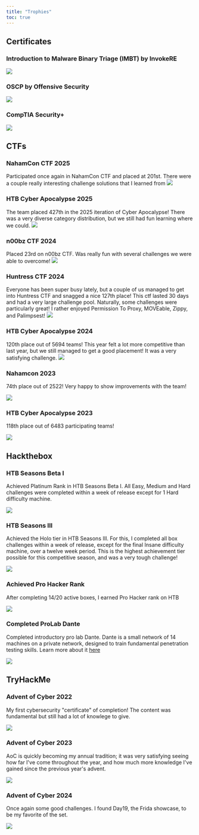 ```yaml
---
title: "Trophies"
toc: true
---
```

## Certificates
### Introduction to Malware Binary Triage (IMBT) by InvokeRE
![](images/imbt.png)

### OSCP by Offensive Security
![](images/Cert.png)

### CompTIA Security+
![](images/Comptia.png)

## CTFs

### NahamCon CTF 2025
Participated once again in NahamCon CTF and placed at 201st. There were a couple really interesting challenge solutions that I learned from
![](images/nahamctf-2.png)


### HTB Cyber Apocalypse 2025
The team placed 427th in the 2025 iteration of Cyber Apocalypse! There was a very diverse category distribution, but we still had fun learning where we could.
![](images/CA2025.png)

### n00bz CTF 2024
Placed 23rd on n00bz CTF. Was really fun with several challenges we were able to overcome!
![](images/n00bz.png)

### Huntress CTF 2024
Everyone has been super busy lately, but a couple of us managed to get into Huntress CTF and snagged a nice 127th place! This ctf lasted 30 days and had a very large challenge pool. Naturally, some challenges were particularly great! I rather enjoyed Permission To Proxy, MOVEable, Zippy, and Palimpsest!
![](images/Huntress_Certificate_2.png)

### HTB Cyber Apocalypse 2024
120th place out of 5694 teams! This year felt a lot more competitive than last year, but we still managed to get a good placement! It was a very satisfying challenge.
![](images/HTBCA2024.png)


### Nahamcon 2023
74th place out of 2522! Very happy to show improvements with the team!

![](images/nahamcon.png)

### HTB Cyber Apocalypse 2023
118th place out of 6483 participating teams!

![](images/cyberapocalypse.png)

## Hackthebox
### HTB Seasons Beta I
Achieved Platinum Rank in HTB Seasons Beta I. All Easy, Medium and Hard challenges were completed within a week of release except for 1 Hard difficulty machine.

![](images/HTB_Season1.png)

### HTB Seasons III
Achieved the Holo tier in HTB Seasons III. For this, I completed all box challenges within a week of release, except for the final Insane difficulty machine, over a twelve week period. This is the highest achievement tier possible for this competitive season, and was a very tough challenge!

![](images/holo3.png)

### Achieved Pro Hacker Rank
After completing 14/20 active boxes, I earned Pro Hacker rank on HTB

![](images/prohacker.png)

### Completed ProLab Dante
Completed introductory pro lab Dante. Dante is a small network of 14 machines on a private network, designed to train fundamental penetration testing skills. Learn more about it [here](https://www.hackthebox.com/newsroom/prolab-dante) 

![](images/Dante.png)

## TryHackMe
### Advent of Cyber 2022
My first cybersecurity "certificate" of completion! The content was fundamental but still had a lot of knowlege to give.

![](images/THM-D4VXZVJ05K.png)

### Advent of Cyber 2023
AoC is quickly becoming my annual tradition; it was very satisfying seeing how far I've come throughout the year, and how much more knowledge I've gained since the previous year's advent.

![](images/THM-4MBPZUYXL6.png)

### Advent of Cyber 2024
Once again some good challenges. I found Day19, the Frida showcase, to be my favorite of the set.

![](images/THM-HI6XDVOVW4.png)
